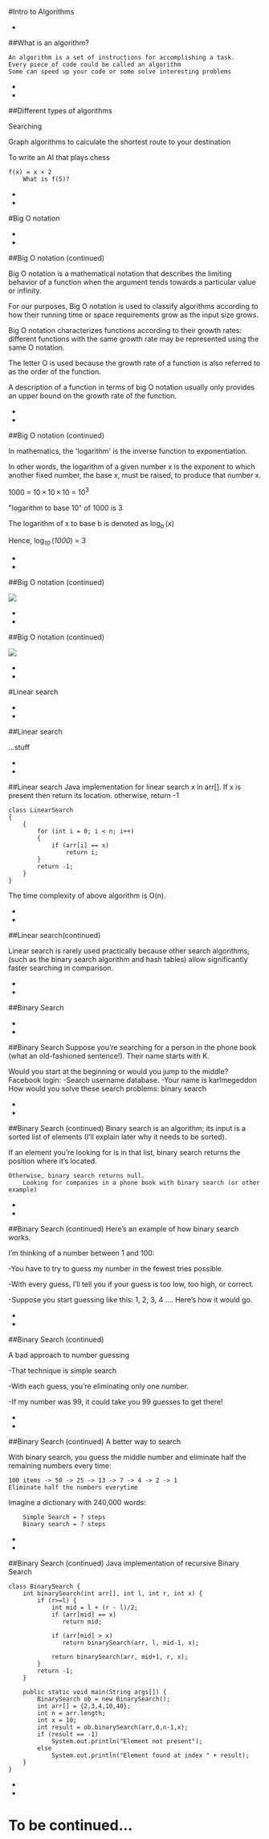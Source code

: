 #Intro to Algorithms


-
##What is an algorithm?

	An algorithm is a set of instructions for accomplishing a task.
    Every piece of code could be called an algorithm
	Some can speed up your code or some solve interesting problems

-
-

##Different types of algorithms

Searching

Graph algorithms to calculate the shortest route to your destination

To write an AI that plays chess

	f(x) = x × 2
		What is f(5)?



-
-
#Big O notation



-
-
##Big O notation (continued)
	
Big O notation is a mathematical notation that describes the limiting behavior of a function when the argument tends towards a particular value or infinity.

For our purposes, Big O notation is used to classify algorithms according to how their running time or space requirements grow as the input size grows.

Big O notation characterizes functions according to their growth rates: different functions with the same growth rate may be represented using the same O notation.

The letter O is used because the growth rate of a function is also referred to as the order of the function.

A description of a function in terms of big O notation usually only provides an upper bound on the growth rate of the function. 


-
-
##Big O notation (continued)
	

In mathematics, the 'logarithm' is the inverse function to exponentiation.

In other words, the logarithm of a given number x is the exponent to which another fixed number, the base x, must be raised, to produce that number x.

<span class="texhtml">1000 = 10 × 10 × 10 = 10<sup>3</sup></span>

"logarithm to base 10" of 1000 is 3


The logarithm of x to base b is denoted as
<span class="texhtml">log<sub><i>b</i></sub> (<i>x</i>)</span>

Hence, <span class="texhtml">log<sub><i>10</i></sub> (<i>1000</i>) = 3</span>


-
-
##Big O notation (continued)
	
<img src="img/BigOgraph.jpeg">

-
-
##Big O notation (continued)
	
<img src="img/BigONotationSummary.png">


-
-
#Linear search	

-
-
##Linear search
	
...stuff

-
-
##Linear search
Java implementation for linear search x in arr[].
If x is present  then return its  location.  otherwise, return -1

    class LinearSearch
    {
        {
            for (int i = 0; i < n; i++)
            {
                if (arr[i] == x)
                    return i;
            }
            return -1;
        }
    } 

The time complexity of above algorithm is O(n).

-
-

##Linear search(continued)

Linear search is rarely used practically because other search algorithms, (such as the binary search algorithm and hash tables) allow significantly faster searching in comparison.

-
-
##Binary Search

-
-
##Binary Search
Suppose you’re searching for a person in the phone book (what an old-fashioned sentence!). Their name starts with K.

Would you start at the beginning or would you jump to the middle?
    Facebook login: 
        -Search username database.
        -Your name is karlmegeddon
    How would you solve these search problems: binary search

-
-
##Binary Search (continued)
Binary search is an algorithm; its input is a sorted list of elements (I’ll explain later why it needs to be sorted).

If an element you’re looking for is in that list, binary search returns the position where it’s located.

    Otherwise, binary search returns null.
        Looking for companies in a phone book with binary search (or other example)

-
-
##Binary Search (continued)
Here’s an example of how binary search works.

I’m thinking of a number between 1 and 100:

-You have to try to guess my number in the fewest tries possible.

-With every guess, I’ll tell you if your guess is too low, too high, or correct.

-Suppose you start guessing like this: 1, 2, 3, 4 .... Here’s how it would go.

-
-
##Binary Search (continued)

A bad approach to number guessing

-That technique is simple search 

-With each guess, you’re eliminating only one number.

-If my number was 99, it could take you 99 guesses to get there!

-
-
##Binary Search (continued)
A better way to search

With binary search, you guess the middle number and eliminate half the remaining numbers every time:

    100 items -> 50 -> 25 -> 13 -> 7 -> 4 -> 2 -> 1
    Eliminate half the numbers everytime
        
Imagine a dictionary with 240,000 words:

        Simple Search = ? steps
        Binary search = ? steps
        
            
            

-
-
##Binary Search (continued)
Java implementation of recursive Binary Search

    class BinarySearch {
        int binarySearch(int arr[], int l, int r, int x) {
            if (r>=l) {
                int mid = l + (r - l)/2;
                if (arr[mid] == x)
                   return mid;
    
                if (arr[mid] > x)
                   return binarySearch(arr, l, mid-1, x);
     
                return binarySearch(arr, mid+1, r, x);
            }
            return -1;
        }
     
        public static void main(String args[]) {
            BinarySearch ob = new BinarySearch();
            int arr[] = {2,3,4,10,40};
            int n = arr.length;
            int x = 10;
            int result = ob.binarySearch(arr,0,n-1,x);
            if (result == -1)
                System.out.println("Element not present");
            else
                System.out.println("Element found at index " + result);
        }
    }
-
-
# To be continued...

